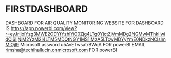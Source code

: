 # FIRSTDASHBOARD
DASHBOARD FOR AIR QUALITY MONITORING
WEBSITE FOR DASHBOARD IS https://app.powerbi.com/view?r=eyJrIjoiYzg3MWE2ODYtYzhlYi00Zjg4LTg0YjctZjVmMDg2NGMwMThkIiwidCI6IjNiM2YzM2I4LTM5MDQtNGY1MS1iMzA5LTcwMDYyYmE0NDkzNCIsImMiOjl9
Microsoft assword u5AvETwsatrBWqA FOR powerBI
EMAIL rimsha@techihallucin.onmicrosoft.com FOR powerBI
